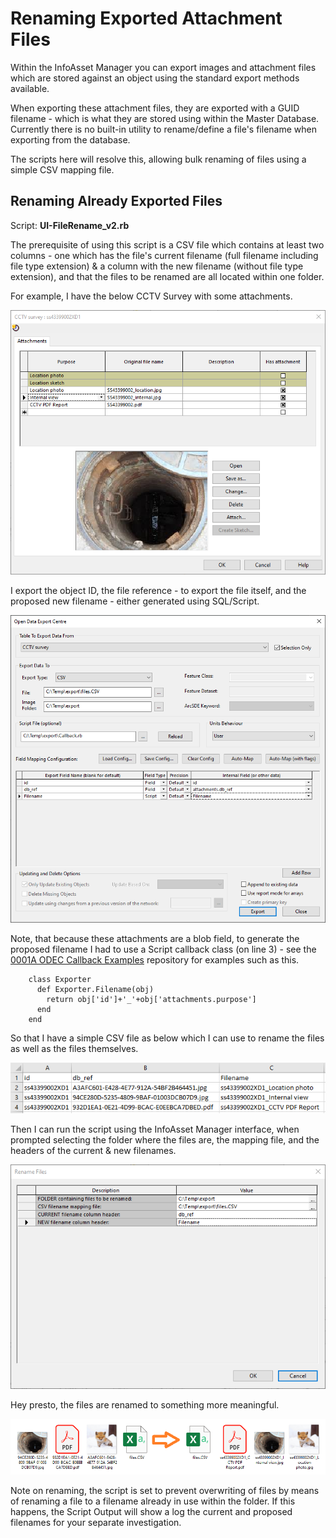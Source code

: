 # Renaming Exported Attachment Files
Within the InfoAsset Manager you can export images and attachment files which are stored against an object using the standard export methods available.

When exporting these attachment files, they are exported with a GUID filename - which is what they are stored using within the Master Database.
Currently there is no built-in utility to rename/define a file's filename when exporting from the database.


The scripts here will resolve this, allowing bulk renaming of files using a simple CSV mapping file.


## Renaming Already Exported Files
 Script: **UI-FileRename_v2.rb**

 The prerequisite of using this script is a CSV file which contains at least two columns - one which has the file's current filename (full filename including file type extension) & a column with the new filename (without file type extension), and that the files to be renamed are all located within one folder.


 For example, I have the below CCTV Survey with some attachments.

 ![Attachments dialog for a CCTV Survey](img1.png)


 I export the object ID, the file reference - to export the file itself, and the proposed new filename - either generated using SQL/Script.

 ![ODEC](img2.png)


 Note, that because these attachments are a blob field, to generate the proposed filename I had to use a Script callback class (on line 3) - see the [0001A ODEC Callback Examples](https://github.com/innovyze/Open-Source-Support/tree/main/02%20InfoAsset%20Manager/01%20Ruby/0001A%20ODEC%20Callback%20Examples) repository for examples such as this.
```
    class Exporter
      def Exporter.Filename(obj)
        return obj['id']+'_'+obj['attachments.purpose']
      end
    end
```


 So that I have a simple CSV file as below which I can use to rename the files as well as the files themselves.

 ![CSV export in Excel](img3.png)


 Then I can run the script using the InfoAsset Manager interface, when prompted selecting the folder where the files are, the mapping file, and the headers of the current & new filenames.

 ![Script Parameters](img4.png)


 Hey presto, the files are renamed to something more meaningful.

 ![Files pre & post renaming](img5.png)


Note on renaming, the script is set to prevent overwriting of files by means of renaming a file to a filename already in use within the folder.
If this happens, the Script Output will show a log the current and proposed filenames for your separate investigation.